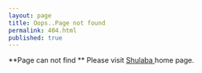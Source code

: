 ```yaml
---
layout: page
title: Oops..Page not found
permalink: 404.html
published: true
---
```

**Page can not find **
Please visit [Shulaba ](http://shulaba.com) home page. 
